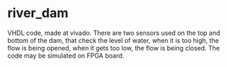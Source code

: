 # river_dam
VHDL code, made at vivado.
There are two sensors used on the top and bottom of the dam, that check the level of water, when it is too high, the flow is being opened,
when it gets too low, the flow is being closed. The code may be simulated on FPGA board.
